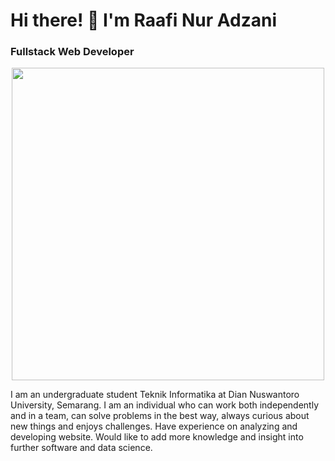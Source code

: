 <h1>Hi there! 👋 I'm Raafi Nur Adzani</h1>  
<h3>Fullstack Web Developer</h3>

<p align="center">
  <img src="https://media.giphy.com/media/qgQUggAC3Pfv687qPC/giphy.gif" width="500">
</p>

<p>I am an undergraduate student Teknik Informatika at Dian Nuswantoro University, Semarang. I am an individual who can work both independently and in a team, can solve problems in the best way, always curious about new things and enjoys challenges. Have experience on analyzing and developing website. Would like to add more knowledge and insight into further software and data science.</p>
